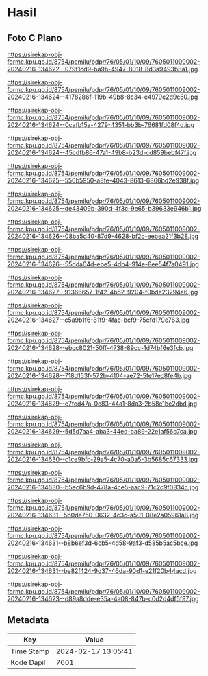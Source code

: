 # Hasil

## Foto C Plano

https://sirekap-obj-formc.kpu.go.id/8754/pemilu/pdpr/76/05/01/10/09/7605011009002-20240216-134622--079f1cd9-ba9b-4947-8018-8d3a9493b8a1.jpg

https://sirekap-obj-formc.kpu.go.id/8754/pemilu/pdpr/76/05/01/10/09/7605011009002-20240216-134624--4178286f-119b-49b8-8c34-e4979e2d9c50.jpg

https://sirekap-obj-formc.kpu.go.id/8754/pemilu/pdpr/76/05/01/10/09/7605011009002-20240216-134624--0cafb15a-4279-4351-bb3b-76681fd08f4d.jpg

https://sirekap-obj-formc.kpu.go.id/8754/pemilu/pdpr/76/05/01/10/09/7605011009002-20240216-134624--45cdfb86-47a1-49b8-b23d-cd859bebf47f.jpg

https://sirekap-obj-formc.kpu.go.id/8754/pemilu/pdpr/76/05/01/10/09/7605011009002-20240216-134625--550b5950-a8fe-4043-8613-6866bd2e938f.jpg

https://sirekap-obj-formc.kpu.go.id/8754/pemilu/pdpr/76/05/01/10/09/7605011009002-20240216-134625--de43409b-390d-4f3c-9e65-b39633e946b1.jpg

https://sirekap-obj-formc.kpu.go.id/8754/pemilu/pdpr/76/05/01/10/09/7605011009002-20240216-134626--08ba5d40-87d9-4628-bf2c-eebea21f3b28.jpg

https://sirekap-obj-formc.kpu.go.id/8754/pemilu/pdpr/76/05/01/10/09/7605011009002-20240216-134626--55dda04d-ebe5-4db4-914e-8ee54f7a0491.jpg

https://sirekap-obj-formc.kpu.go.id/8754/pemilu/pdpr/76/05/01/10/09/7605011009002-20240216-134627--91366657-1f42-4b52-9204-f0bde23294a6.jpg

https://sirekap-obj-formc.kpu.go.id/8754/pemilu/pdpr/76/05/01/10/09/7605011009002-20240216-134627--c5a9b1f6-81f9-4fac-bcf9-75cfd179e763.jpg

https://sirekap-obj-formc.kpu.go.id/8754/pemilu/pdpr/76/05/01/10/09/7605011009002-20240216-134628--ebcc8021-50ff-4738-89cc-1d74bf6e3fcb.jpg

https://sirekap-obj-formc.kpu.go.id/8754/pemilu/pdpr/76/05/01/10/09/7605011009002-20240216-134628--718d153f-572b-4104-ae72-5fe17ec8fe4b.jpg

https://sirekap-obj-formc.kpu.go.id/8754/pemilu/pdpr/76/05/01/10/09/7605011009002-20240216-134629--c7fed47a-0c83-44a1-8da3-2b58e1be2dbd.jpg

https://sirekap-obj-formc.kpu.go.id/8754/pemilu/pdpr/76/05/01/10/09/7605011009002-20240216-134629--5d5d7aa4-aba3-44ed-ba89-22e1af56c7ca.jpg

https://sirekap-obj-formc.kpu.go.id/8754/pemilu/pdpr/76/05/01/10/09/7605011009002-20240216-134630--c1ce9bfc-29a5-4c70-a0a5-3b5685c67333.jpg

https://sirekap-obj-formc.kpu.go.id/8754/pemilu/pdpr/76/05/01/10/09/7605011009002-20240216-134630--b5ec6b9d-478a-4ce5-aac9-71c2c9f0834c.jpg

https://sirekap-obj-formc.kpu.go.id/8754/pemilu/pdpr/76/05/01/10/09/7605011009002-20240216-134631--5b0de750-0632-4c3c-a501-08e2a05961a8.jpg

https://sirekap-obj-formc.kpu.go.id/8754/pemilu/pdpr/76/05/01/10/09/7605011009002-20240216-134631--b8b6ef3d-6cb5-4d58-9af3-d585b5ac5bce.jpg

https://sirekap-obj-formc.kpu.go.id/8754/pemilu/pdpr/76/05/01/10/09/7605011009002-20240216-134631--be82f424-9d37-46da-90d1-e21f20b44acd.jpg

https://sirekap-obj-formc.kpu.go.id/8754/pemilu/pdpr/76/05/01/10/09/7605011009002-20240216-134623--d89a8dde-e35a-4a08-847b-c0d2d4df5f97.jpg


## Metadata

| Key        | Value               |
| ---------- | ------------------- |
| Time Stamp | 2024-02-17 13:05:41 |
| Kode Dapil | 7601                |



